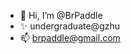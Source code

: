 - 👋 Hi, I’m @BrPaddle
- ✨ undergraduate@gzhu
- 📫 brpaddle@gmail.com

<!---
BrPaddle/BrPaddle is a ✨ special ✨ repository because its `README.md` (this file) appears on your GitHub profile.
You can click the Preview link to take a look at your changes.
--->
